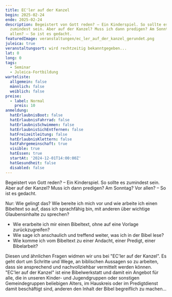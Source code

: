 ```yaml
---
title: EC'ler auf der Kanzel
begin: 2025-02-24
ende: 2025-02-24
description: Begeistert von Gott reden? – Ein Kinderspiel. So sollte es
  zumindest sein. Aber auf der Kanzel? Muss ich dann predigen? Am Sonntag? Vor
  allen? – So ist es gedacht.
featuredImage: veranstaltungen/ec_ler_auf_der_kanzel_gerundet.png
juleica: true
veranstaltungsort: wird rechtzeitig bekanntgegeben...
lat: 0
long: 0
tags:
  - Seminar
  - Juleica-Fortbildung
warteliste:
  allgemein: false
  männlich: false
  weiblich: false
preise:
  - label: Normal
    preis: 10
anmeldung:
  hatErlaubnisBoot: false
  hatErlaubnisFahrrad: false
  hatErlaubnisSchwimmen: false
  hatErlaubnisSichEntfernen: false
  hatFreizeitleitung: false
  hatErlaubnisKlettern: false
  hatFahrgemeinschaft: true
  visible: true
  hatEssen: true
  startAt: '2024-12-01T14:00:00Z'
  hatGesundheit: false
  disabled: false
---
```

Begeistert von Gott reden? – Ein Kinderspiel. So sollte es zumindest sein. Aber auf der Kanzel? Muss ich dann predigen? Am Sonntag? Vor allen? – So ist es gedacht.

Nur: Wie gelingt das? Wie bereite ich mich vor und wie arbeite ich einen Bibeltext so auf, dass ich sprachfähig bin, mit anderen über wichtige Glaubensinhalte zu sprechen?

* Wie erarbeite ich mir einen Bibeltext, ohne auf eine Vorlage zurückzugreifen?
* Wie sage ich anschaulich und treffend weiter, was ich in der Bibel lese?
* Wie komme ich vom Bibeltext zu einer Andacht, einer Predigt, einer Bibelarbeit?

Diesen und ähnlichen Fragen widmen wir uns bei "EC'ler auf der Kanzel". Es geht dort um Schritte und Wege, an biblischen Aussagen so zu arbeiten, dass sie ansprechend und nachvollziehbar vermittelt werden können. "EC'ler auf der Kanzel" ist eine Bibelwerkstatt und damit ein Angebot für alle, die in unseren Kinder- und Jugendgruppen oder sonstigen Gemeindegruppen beliebigen Alters, im Hauskreis oder im Predigtdienst damit beschäftigt sind, anderen den Inhalt der Bibel begreiflich zu machen...
